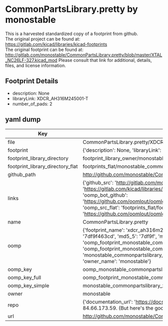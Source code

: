 # CommonPartsLibrary.pretty by monostable  
This is a harvested standardized copy of a footprint from github.  
The original project can be found at:  
https://gitlab.com/kicad/libraries/kicad-footprints  
The original footprint can be found at:
http://gitlab.com/monostable/CommonPartsLibrary.pretty/blob/master/XTAL_NC26LF-327.kicad_mod
Please consult that link for additional, details, files, and license information.  
## Footprint Details
* description: None  
* libraryLink: XDCR_AH316M245001-T  
* number_of_pads: 2  
## yaml dump  
| Key | Value |  
| --- | --- |  
| file | CommonPartsLibrary.pretty/XDCR_AH316M245001-T.kicad_mod |  
| footprint | {'description': None, 'libraryLink': 'XDCR_AH316M245001-T', 'number_of_pads': 2} |  
| footprint_library_directory | footprint_library_owner/monostable_CommonPartsLibrary.pretty |  
| footprint_library_directory_flat | footprints_flat/monostable_commonpartslibrary_xdcr_ah316m245001_t/working |  
| github_path | http://github.com/monostable/CommonPartsLibrary.pretty/blob/master/XDCR_AH316M245001-T.kicad_mod |  
| links | {'github_src': 'http://gitlab.com/monostable/CommonPartsLibrary.pretty/blob/master/XTAL_NC26LF-327.kicad_mod', 'github_src_repo': 'https://gitlab.com/kicad/libraries/kicad-footprints', 'oomp_bot': 'footprints/monostable_commonpartslibrary_xdcr_ah316m245001_t/working', 'oomp_bot_github': 'https://github.com/oomlout/oomlout_oomp_footprint_bot/tree/main/footprints/monostable_commonpartslibrary_xdcr_ah316m245001_t/working', 'oomp_src_flat': 'footprints_flat/footprints_flat/monostable_commonpartslibrary_xdcr_ah316m245001_t/working', 'oomp_src_flat_github': 'https://github.com/oomlout/oomlout_oomp_footprint_src/tree/main/footprints_flat/monostable_commonpartslibrary_xdcr_ah316m245001_t/working'} |  
| name | CommonPartsLibrary.pretty |  
| oomp | {'footprint_name': 'xdcr_ah316m245001_t', 'library_name': 'commonpartslibrary', 'md5': '7df9f463cdabb124a005ccc2e59e01c6', 'md5_10': '7df9f463cd', 'md5_5': '7df9f', 'md5_6': '7df9f4', 'oomp_key': 'oomp_monostable_commonpartslibrary_xdcr_ah316m245001_t', 'oomp_key_extra': 'oomp_footprint_monostable_commonpartslibrary_xdcr_ah316m245001_t', 'oomp_key_full': 'oomp_footprint_monostable_commonpartslibrary_xdcr_ah316m245001_t_7df9f4', 'oomp_key_simple': 'monostable_commonpartslibrary_xdcr_ah316m245001_t', 'original_filename': 'CommonPartsLibrary.pretty/XDCR_AH316M245001-T.kicad_mod', 'owner_name': 'monostable'} |  
| oomp_key | oomp_monostable_commonpartslibrary_xdcr_ah316m245001_t |  
| oomp_key_full | oomp_footprint_monostable_commonpartslibrary_xdcr_ah316m245001_t |  
| oomp_key_simple | monostable_commonpartslibrary_xdcr_ah316m245001_t |  
| owner | monostable |  
| repo | {'documentation_url': 'https://docs.github.com/rest/overview/resources-in-the-rest-api#rate-limiting', 'message': "API rate limit exceeded for 84.66.173.59. (But here's the good news: Authenticated requests get a higher rate limit. Check out the documentation for more details.)"} |  
| url | http://github.com/monostable/CommonPartsLibrary.pretty |  

